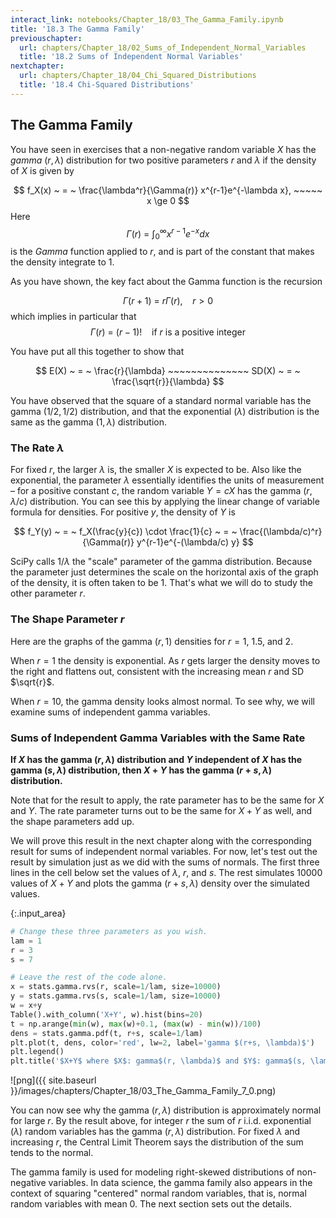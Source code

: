 ```yaml
---
interact_link: notebooks/Chapter_18/03_The_Gamma_Family.ipynb
title: '18.3 The Gamma Family'
previouschapter:
  url: chapters/Chapter_18/02_Sums_of_Independent_Normal_Variables
  title: '18.2 Sums of Independent Normal Variables'
nextchapter:
  url: chapters/Chapter_18/04_Chi_Squared_Distributions
  title: '18.4 Chi-Squared Distributions'
---
```


## The Gamma Family ##

You have seen in exercises that a non-negative random variable $X$ has the *gamma* $(r, \lambda)$ distribution for two positive parameters $r$ and $\lambda$ if the density of $X$ is given by

$$
f_X(x) ~ = ~ \frac{\lambda^r}{\Gamma(r)} x^{r-1}e^{-\lambda x}, ~~~~~ x \ge 0
$$
Here
$$
\Gamma(r) ~ = ~ \int_0^\infty x^{r-1}e^{-x} dx
$$
is the *Gamma* function applied to $r$, and is part of the constant that makes the density integrate to 1.

As you have shown, the key fact about the Gamma function is the recursion 

$$
\Gamma(r+1) ~ = ~ r\Gamma (r), ~~~~ r > 0
$$
which implies in particular that 
$$
\Gamma(r) ~ = ~ (r-1)! ~~~~ \text{if } r \text{ is a positive integer}
$$

You have put all this together to show that

$$
E(X) ~ = ~ \frac{r}{\lambda} ~~~~~~~~~~~~~~ SD(X) ~ = ~ \frac{\sqrt{r}}{\lambda}
$$

You have observed that the square of a standard normal variable has the gamma $(1/2, 1/2)$ distribution, and that the exponential $(\lambda)$ distribution is the same as the gamma $(1, \lambda)$ distribution.

### The Rate $\lambda$ ###
For fixed $r$, the larger $\lambda$ is, the smaller $X$ is expected to be. Also like the exponential, the parameter $\lambda$ essentially identifies the units of measurement – for a positive constant $c$, the random variable $Y = cX$ has the gamma $(r, \lambda/c)$ distribution. You can see this by applying the linear change of variable formula for densities. For positive $y$, the density of $Y$ is

$$
f_Y(y) ~ = ~ f_X(\frac{y}{c}) \cdot \frac{1}{c} ~ = ~ 
\frac{(\lambda/c)^r}{\Gamma(r)} y^{r-1}e^{-(\lambda/c) y}
$$

SciPy calls $1/\lambda$ the "scale" parameter of the gamma distribution. Because the parameter just determines the scale on the horizontal axis of the graph of the density, it is often taken to be 1. That's what we will do to study the other parameter $r$.

### The Shape Parameter $r$ ###
Here are the graphs of the gamma $(r, 1)$ densities for $r = 1$, $1.5$, and 2.

When $r = 1$ the density is exponential. As $r$ gets larger the density moves to the right and flattens out, consistent with the increasing mean $r$ and SD $\sqrt{r}$.

When $r = 10$, the gamma density looks almost normal. To see why, we will examine sums of independent gamma variables.

### Sums of Independent Gamma Variables with the Same Rate ###
**If $X$ has the gamma $(r, \lambda)$ distribution and $Y$ independent of $X$ has the gamma $(s, \lambda)$ distribution, then $X+Y$ has the gamma $(r+s, \lambda)$ distribution.**

Note that for the result to apply, the rate parameter has to be the same for $X$ and $Y$. The rate parameter turns out to be the same for $X+Y$ as well, and the shape parameters add up.

We will prove this result in the next chapter along with the corresponding result for sums of independent normal variables. For now, let's test out the result by simulation just as we did with the sums of normals. The first three lines in the cell below set the values of $\lambda$, $r$, and $s$. The rest simulates 10000 values of $X+Y$ and plots the gamma $(r+s, \lambda)$ density over the simulated values.


{:.input_area}
```python
# Change these three parameters as you wish.
lam = 1
r = 3
s = 7

# Leave the rest of the code alone.
x = stats.gamma.rvs(r, scale=1/lam, size=10000)
y = stats.gamma.rvs(s, scale=1/lam, size=10000)
w = x+y
Table().with_column('X+Y', w).hist(bins=20)
t = np.arange(min(w), max(w)+0.1, (max(w) - min(w))/100)
dens = stats.gamma.pdf(t, r+s, scale=1/lam)
plt.plot(t, dens, color='red', lw=2, label='gamma $(r+s, \lambda)$')
plt.legend()
plt.title('$X+Y$ where $X$: gamma$(r, \lambda)$ and $Y$: gamma$(s, \lambda)$');
```


![png]({{ site.baseurl }}/images/chapters/Chapter_18/03_The_Gamma_Family_7_0.png)


You can now see why the gamma $(r, \lambda)$ distribution is approximately normal for large $r$. By the result above, for integer $r$ the sum of $r$ i.i.d. exponential $(\lambda)$ random variables has the gamma $(r, \lambda)$ distribution. For fixed $\lambda$ and increasing $r$, the Central Limit Theorem says the distribution of the sum tends to the normal. 

The gamma family is used for modeling right-skewed distributions of non-negative variables. In data science, the gamma family also appears in the context of squaring "centered" normal random variables, that is, normal random variables with mean 0. The next section sets out the details.
